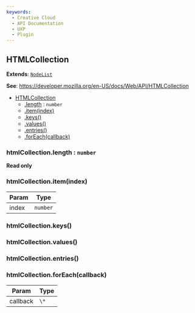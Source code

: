 ```yaml
---
keywords:
  - Creative Cloud
  - API Documentation
  - UXP
  - Plugin
---
```



<a name="htmlcollection" id="htmlcollection"></a>

## HTMLCollection

**Extends**: [`NodeList`](#nodelist)

**See**: https://developer.mozilla.org/en-US/docs/Web/API/HTMLCollection

* [HTMLCollection](#HTMLCollection)
    * [.length](#nodelist-length) : `number`
    * [.item(index)](#NodeList+item)
    * [.keys()](#nodelist-keys)
    * [.values()](#nodelist-values)
    * [.entries()](#nodelist-entries)
    * [.forEach(callback)](#nodelist-foreach)

<a name="nodelist-length" id="nodelist-length"></a>

### htmlCollection.length : `number`

**Read only**

<a name="nodelist-item" id="nodelist-item"></a>

### htmlCollection.item(index)

| Param | Type |
| --- | --- |
| index | `number` |

<a name="nodelist-keys" id="nodelist-keys"></a>

### htmlCollection.keys()

<a name="nodelist-values" id="nodelist-values"></a>

### htmlCollection.values()

<a name="nodelist-entries" id="nodelist-entries"></a>

### htmlCollection.entries()

<a name="nodelist-foreach" id="nodelist-foreach"></a>

### htmlCollection.forEach(callback)

| Param | Type |
| --- | --- |
| callback | `\*` |

